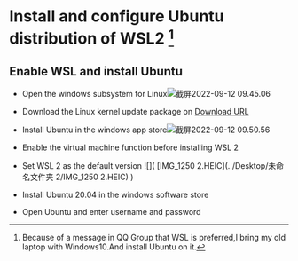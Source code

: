 # Install and configure Ubuntu distribution of WSL2 [^notice]



[^notice]: Because of a message in QQ Group that WSL is preferred,I bring my old laptop with Windows10.And install Ubuntu on it.

## Enable WSL and install Ubuntu

* Open the windows subsystem for Linux![截屏2022-09-12 09.45.06](https://tva1.sinaimg.cn/large/e6c9d24ely1h63ldtmo8cj21ra0u0q8k.jpg)

* Download the Linux kernel update package on [Download URL](https://wslstorestorage.blob.core.windows.net/wslblob/wsl_update_x64.msi)
* Install Ubuntu in the windows app store![截屏2022-09-12 09.50.56](https://tva1.sinaimg.cn/large/e6c9d24ely1h63ldme3m2j214b0u041g.jpg)

* Enable the virtual machine function before installing WSL 2
* Set WSL 2 as the default version ![]( [IMG_1250 2.HEIC](../Desktop/未命名文件夹 2/IMG_1250 2.HEIC) )

* Install Ubuntu 20.04 in the windows software store
* Open Ubuntu and enter username and password